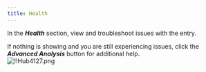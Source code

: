 ```yaml
---
title: Health
---
```

In the ***Health*** section, view and troubleshoot issues with the entry.  

If nothing is showing and you are still experiencing issues, click the ***Advanced Analysis*** button for additional help.  
![!!Hub4127.png](/img/en/hub/Hub4127.png) 

